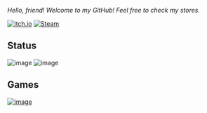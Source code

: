 _Hello, friend! Welcome to my GitHub! Feel free to check my stores._

[![itch.io](https://img.shields.io/badge/Itch.io-FA5C5C?style=for-the-badge&logo=itchdotio&logoColor=white)](https://harutofun.itch.io/)
[![Steam](https://img.shields.io/badge/Steam-000000?style=for-the-badge&logo=steam&logoColor=white)](https://store.steampowered.com/dev/harutofun)

## Status
![image](https://blogger.googleusercontent.com/img/b/R29vZ2xl/AVvXsEhxPTH0-kbqU5XNDhkU-fu27N6zVskKQsU9AAps3VK7qkm9Z3dY1VHTDWWjZeIpuxLY1zLMwVp3jNTlUzufoT1_p_Fdl6cCQ9T5MbXp9yAosyP80nJWWmmIA5PaJUJF2vZqKoMqYbukRp1JqVmB_MZdyLjymYMe1tzroGVsJXWnlvpUkdFtzD-WKVJxE_w9/s1600/ramen1.gif)
![image](https://haruto.fun/assets/img/home/status/status_flipped.png)

## Games
[![image](https://haruto.fun/assets/img/home/ssm_thumb.gif)](https://store.steampowered.com/app/1870400/Super_SpaceMail/)
